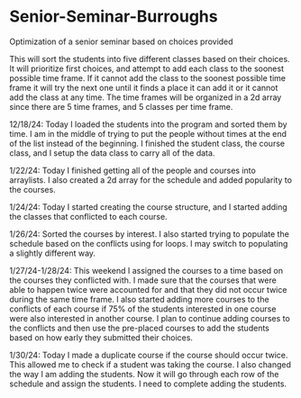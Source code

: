 # Senior-Seminar-Burroughs
Optimization of a senior seminar based on choices provided

This will sort the students into five different classes based on their choices. It will prioritize first choices, and attempt to add each class to the soonest possible time frame. If it cannot add the class to the soonest possible time frame it will try the next one until it finds a place it can add it or it cannot add the class at any time. The time frames will be organized in a 2d array since there are 5 time frames, and 5 classes per time frame.


12/18/24:
Today I loaded the students into the program and sorted them by time. I am in the middle of trying to put the people without times at the end of the list instead of the beginning. I finished the student class, the course class, and I setup the data class to carry all of the data. 

1/22/24:
Today I finished getting all of the people and courses into arraylists. I also created a 2d array for the schedule and added popularity to the courses.

1/24/24: 
Today I started creating the course structure, and I started adding the classes that conflicted to each course. 

1/26/24:
Sorted the courses by interest. I also started trying to populate the schedule based on the conflicts using for loops. I may switch to populating a slightly different way. 

1/27/24-1/28/24:
This weekend I assigned the courses to a time based on the courses they conflicted with. I made sure that the courses that were able to happen twice were accounted for and that they did not occur twice during the same time frame. I also started adding more courses to the conflicts of each course if 75% of the students interested in one course were also interested in another course. I plan to continue adding courses to the conflicts and then use the pre-placed courses to add the students based on how early they submitted their choices. 

1/30/24:
Today I made a duplicate course if the course should occur twice. This allowed me to check if a student was taking the course. I also changed the way I am adding the students. Now it will go through each row of the schedule and assign the students. I need to complete adding the students. 
